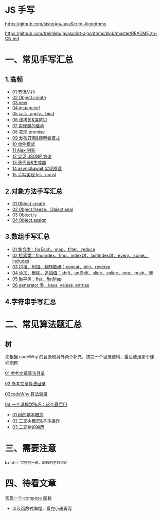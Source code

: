 # JS 手写

https://github.com/sisterAn/JavaScript-Algorithms

https://github.com/trekhleb/javascript-algorithms/blob/master/README.zh-CN.md

# 一、常见手写汇总

## 1.高频

- [01 节流防抖](./common/01防抖节流.md)
- [02 Object.create](./common/02Object_create.md)
- [03 new](./common/03new.md)
- [04 instanceof](./common/04instanceof.md)
- [05 call、apply、bind](./common/05call、apply、bind.md)
- [06 浅拷贝&amp;深拷贝](./common/06浅拷贝&深拷贝.md)
- [07 实现类的继承](./common/07实现类的继承.md)
- [08 实现 promise](./common/08实现PromisesA+%20.md)
- [09 发布订阅&amp;观察者模式](./common/09发布订阅&观察者模式.md)
- [10 单例模式](./common/10单例模式.md)
- [11 Ajax 封装](./common/11Ajax封装.md)
- [12 实现 JSONP 方法](./common/12实现JSONP方法.md)
- [13 迭代器&amp;生成器](./common/13迭代器&生成器.md)
- [14 async&amp;await 实现原理](./common/14async&await实现原理.md)
- [15 手写实现 let、const](./common/15手写实现let、const.md)

## 2.对象方法手写汇总

- [01 Object.create](./common/02Object_create.md)
- [02 Object.freeze、Object.seal](./object/02Object.freeze.md)
- [03 Object.is](./object/03Object.is.md)
- [04 Object.assign](./object/04Object.assign.md)

## 3.数组手写汇总

- [01 集合类：forEach、map、filter、reduce](./array/01集合类.md)
- [02 检索类：findIndex、find、indexOf、lastIndexOf、every、some、includes](./array/02检索类.md)
- [03 拼接、附加、翻转数组：concat、join、reverse](./array/03拼接、附加、翻转数组.md)
- [04 添加、删除、追加值：shift、unShift、slice、splice、pop、push、fill](./array/04添加、删除、追加值.md)
- [05 扁平类：flat、flatMap](./array/05.扁平类.md)
- [06 generator 类：keys, values, entries](./array/06generator.md)

## 4.字符串手写汇总

# 二、常见算法题汇总

## 树

先根据 codeWhy 的目录和另外两个补充，搞完一个目录结构，最后使用那个课程刷题

[01 参考文章算法目录](https://www.conardli.top/docs/dataStructure/)

[02 参考文章算法目录](https://www.coding-time.cn/lc/data-structures/linked-list/)

[03codeWhy 算法目录](https://www.gigachad.love/javascript-datastructures-algorithms/md/13.%E6%A0%91.html#%E4%BB%80%E4%B9%88%E6%98%AF%E6%A0%91)

[04 一个课程学技巧：这个最后用](https://labuladong.github.io/algo/)

- [01 树的基本概念](./algorithm/tree/01树的基本概念.md)
- [02 二叉树概览&基本操作](./algorithm/tree/02二叉树概览&基本操作.md)
- [03 二叉树的遍历](./algorithm/tree/03二叉树的遍历.md)

# 三、需要注意

```
bind() 完整写一遍，函数的正则识别
```

# 四、待看文章

[实现一个 compose 函数](https://segmentfault.com/a/1190000011447164)

- 涉及函数式编程，看完小册再写
